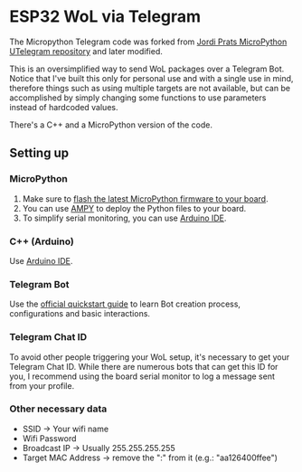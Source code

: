 # ESP32 WoL via Telegram

The Micropython Telegram code was forked from [Jordi Prats MicroPython UTelegram repository](https://github.com/jordiprats/micropython-utelegram) and later modified.

This is an oversimplified way to send WoL packages over a Telegram Bot. Notice that I've built this only for personal use and with a single use in mind, therefore things such as using multiple targets are not available, but can be accomplished by simply changing some functions to use parameters instead of hardcoded values.

There's a C++ and a MicroPython version of the code.

## Setting up

### MicroPython

1) Make sure to [flash the latest MicroPython firmware to your board](https://docs.micropython.org/en/latest/esp32/tutorial/intro.html).
2) You can use [AMPY](https://pypi.org/project/adafruit-ampy/) to deploy the Python files to your board.
3) To simplify serial monitoring, you can use [Arduino IDE](https://www.arduino.cc/en/software).

### C++ (Arduino)

Use [Arduino IDE](https://www.arduino.cc/en/software).

### Telegram Bot

Use the [official quickstart guide](https://core.telegram.org/bots/tutorial) to learn Bot creation process, configurations and basic interactions.

### Telegram Chat ID

To avoid other people triggering your WoL setup, it's necessary to get your Telegram Chat ID. While there are numerous bots that can get this ID for you, I recommend using the board serial monitor to log a message sent from your profile.

### Other necessary data

- SSID -> Your wifi name
- Wifi Password
- Broadcast IP -> Usually 255.255.255.255
- Target MAC Address -> remove the ":" from it (e.g.: "aa126400ffee")

